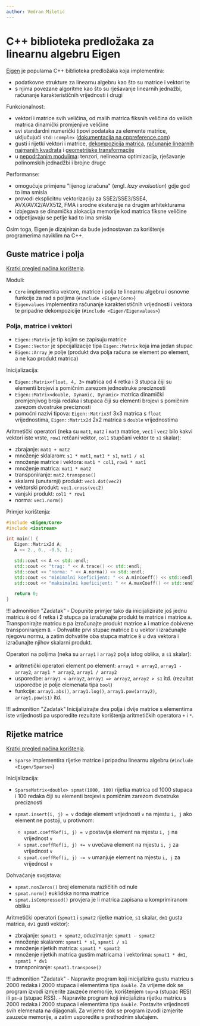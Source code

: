 ```yaml
---
author: Vedran Miletić
---
```


# C++ biblioteka predložaka za linearnu algebru Eigen

[Eigen](http://eigen.tuxfamily.org/) je popularna C++ biblioteka predložaka koja implementira:

- podatkovne strukture za linearnu algebru kao što su matrice i vektori te
- s njima povezane algoritme kao što su rješavanje linearnih jednažbi, računanje karakterističnih vrijednosti i drugi

Funkcionalnost:

- vektori i matrice svih veličina, od malih matrica fiksnih veličina do velikih matrica dinamički promjenjive veličine
- svi standardni numerički tipovi podataka za elemente matrice, uključujući `std::complex` ([dokumentacija na cppreference.com](https://en.cppreference.com/w/cpp/numeric/complex))
- gusti i rijetki vektori i matrice, [dekompozicija matrica](https://eigen.tuxfamily.org/dox/group__TopicLinearAlgebraDecompositions.html), [računanje linearnih najmanjih kvadrata](https://eigen.tuxfamily.org/dox/group__LeastSquares.html) i [geometrijske transformacije](https://eigen.tuxfamily.org/dox/group__TutorialGeometry.html)
- u [nepodržanim modulima](https://eigen.tuxfamily.org/dox/unsupported/): tenzori, nelinearna optimizacija, rješavanje polinomskih jednadžbi i brojne druge

Performanse:

- omogućuje primjenu "lijenog izračuna" (engl. *lazy evaluation*) gdje god to ima smisla
- provodi eksplicitnu vektorizaciju za SSE2/SSE3/SSE4, AVX/AVX2/AVX512, FMA i srodne ekstenzije na drugim arhitekturama
- izbjegava se dinamička alokacija memorije kod matrica fiksne veličine
- odpetljavaju se petlje kad to ima smisla

Osim toga, Eigen je dizajniran da bude jednostavan za korištenje programerima naviklim na C++.

## Guste matrice i polja

[Kratki pregled načina korištenja](https://eigen.tuxfamily.org/dox/group__QuickRefPage.html).

Moduli:

- `Core` implementira vektore, matrice i polja te linearnu algebru i osnovne funkcije za rad s poljima (`#include <Eigen/Core>`)
- `Eigenvalues` implementira računanje karakterističnih vrijednosti i vektora te pripadne dekompozicije (`#include <Eigen/Eigenvalues>`)

### Polja, matrice i vektori

- `Eigen::Matrix` je tip kojim se zapisuju matrice
- `Eigen::Vector` je specijalizacije tipa `Eigen::Matrix` koja ima jedan stupac
- `Eigen::Array` je polje (produkt dva polja računa se element po element, a ne kao produkt matrica)

Inicijalizacija:

- `Eigen::Matrix<float, 4, 3>` matrica od 4 retka i 3 stupca čiji su elementi brojevi s pomičnim zarezom jednostruke preciznosti
- `Eigen::Matrix<double, Dynamic, Dynamic>` matrica dinamički promjenjivog broja redaka i stupaca čiji su elementi brojevi s pomičnim zarezom dvostruke preciznosti
- pomoćni nazivi tipova: `Eigen::Matrix3f` 3x3 matrica s `float` vrijednostima, `Eigen::Matrix2d` 2x2 matrica s `double` vrijednostima

Aritmetički operatori (neka su `mat1`, `mat2` i `mat3` matrice, `vec1` i `vec2` bilo kakvi vektori iste vrste, `row1` retčani vektor, `col1` stupčani vektor te `s1` skalar):

- zbrajanje: `mat1 + mat2`
- množenje sklalarom: `s1 * mat1`, `mat1 * s1`, `mat1 / s1`
- množenje matrice i vektora: `mat1 * col1`, `row1 * mat1`
- množenje matrica: `mat1 * mat2`
- transponiranje: `mat2.transpose()`
- skalarni (unutarnji) produkt: `vec1.dot(vec2)`
- vektorski produkt: `vec1.cross(vec2)`
- vanjski produkt: `col1 * row1`
- norma: `vec1.norm()`

Primjer korištenja:

``` c++
#include <Eigen/Core>
#include <iostream>

int main() {
   Eigen::Matrix2d A;
   A << 2., 0., -0.5, 1.;

   std::cout << A << std::endl;
   std::cout << "trag: " << A.trace() << std::endl;
   std::cout << "norma: " << A.norma() << std::endl;
   std::cout << "minimalni koeficijent: " << A.minCoeff() << std::endl;
   std::cout << "maksimalni koeficijent: " << A.maxCoeff() << std::endl;

   return 0;
}
```

!!! admonition "Zadatak"
    - Dopunite primjer tako da inicijalizirate još jednu matricu `B` od 4 retka i 2 stupca pa izračunajte produkt te matrice i matrice `A`. Transponirajte matricu `B` pa izračunajte produkt matrice `A` i matrice dobivene transponiranjem `B`.
    - Dohvatite prvi stupac matrice `B` u vektor i izračunajte njegovu normu, a zatim dohvatite oba stupca matrice `B` u dva vektora i izračunajte njihov skalarni produkt.

Operatori na poljima (neka su `array1` i `array2` polja istog oblika, a `s1` skalar):

- aritmetički operatori element po element: `array1 + array2`, `array1 - array2`, `array1 * array2`, `array1 / array2`
- usporedbe: `array1 < array2`, `array1 => array2`, `array2 > s1` itd. (rezultat usporedbe je polje elemenata tipa `bool`)
- funkcije: `array1.abs()`, `array1.log()`, `array1.pow(array2)`, `array1.pow(s1)` itd.

!!! admonition "Zadatak"
    Inicijalizirajte dva polja i dvije matrice s elementima iste vrijednosti pa usporedite rezultate korištenja aritmetičkih operatora `+` i `*`.

## Rijetke matrice

[Kratki pregled načina korištenja](https://eigen.tuxfamily.org/dox/group__SparseQuickRefPage.html).

- `Sparse` implementira rijetke matrice i pripadnu linearnu algebru (`#include <Eigen/Sparse>`)

Inicijalizacija:

- `SparseMatrix<double> spmat(1000, 100)` rijetka matrica od 1000 stupaca i 100 redaka čiji su elementi brojevi s pomičnim zarezom dvostruke preciznosti
- `spmat.insert(i, j) = v` dodaje element vrijednosti `v` na mjestu `i, j` ako element ne postoji, u protivnom:

    - `spmat.coeffRef(i, j) = v` postavlja element na mjestu `i, j` na vrijednost `v`
    - `spmat.coeffRef(i, j) += v` uvećava element na mjestu `i, j` za vrijednost `v`
    - `spmat.coeffRef(i, j) -= v` umanjuje element na mjestu `i, j` za vrijednost `v`

Dohvaćanje svojstava:

- `spmat.nonZeros()` broj elemenata različitih od nule
- `spmat.norm()` euklidska norma matrice
- `spmat.isCompressed()` provjera je li matrica zapisana u komprimiranom obliku

Aritmetički operatori (`spmat1` i `spmat2` rijetke matrice, `s1` skalar, `dm1` gusta matrica, `dv1` gusti vektor):

- zbrajanje: `spmat1 + spmat2`, oduzimanje: `spmat1 - spmat2`
- množenje skalarom: `spmat1 * s1`, `spmat1 / s1`
- množenje rijetkih matrica: `spmat1 * spmat2`
- množenje rijetkih matrica gustim matricama i vektorima: `spmat1 * dm1`, `spmat1 * dv1`
- transponiranje: `spmat1.transpose()`

!!! admonition "Zadatak"
    - Napravite program koji inicijalizira gustu matricu s 2000 redaka i 2000 stupaca i elementima tipa `double`. Za vrijeme dok se program izvodi izmjerite zauzeće memorije, korištenjem `top`-a (stupac RES) ili `ps`-a (stupac RSS).
    - Napravite program koji inicijalizira rijetku matricu s 2000 redaka i 2000 stupaca i elementima tipa `double`. Postavite vrijednosti svih elemenata na dijagonali. Za vrijeme dok se program izvodi izmjerite zauzeće memorije, a zatim usporedite s prethodnim slučajem.
